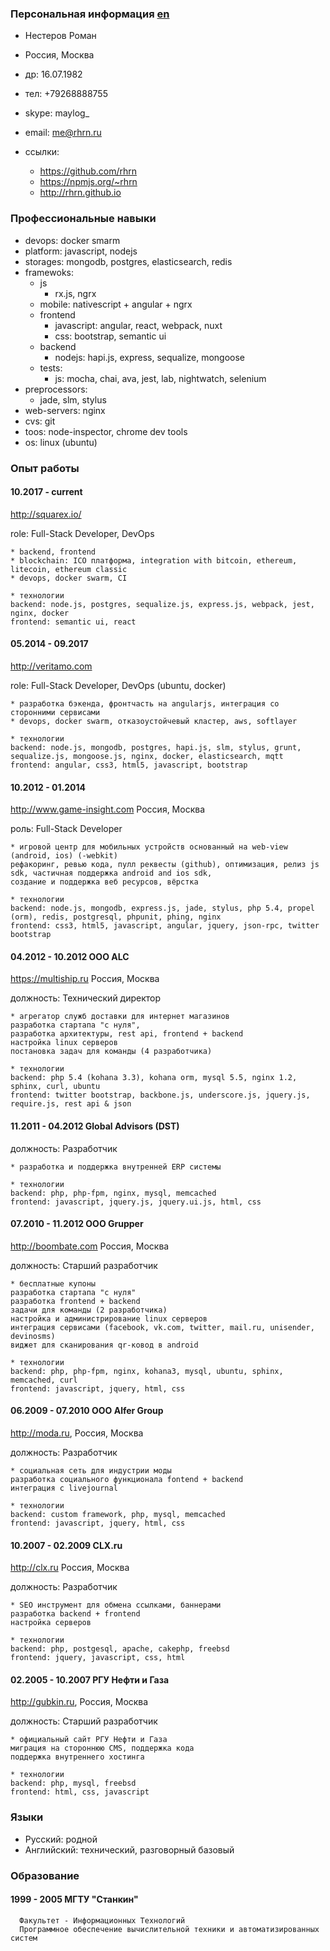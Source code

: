 ### Персональная информация [en](/resume)

  * Нестеров Роман
  * Россия, Москва
  * др: 16.07.1982
  * тел: +79268888755
  * skype: maylog_
  * email: me@rhrn.ru

  * ссылки:
    * https://github.com/rhrn
    * https://npmjs.org/~rhrn
    * http://rhrn.github.io

### Профессиональные навыки

  * devops: docker smarm
  * platform: javascript, nodejs
  * storages: mongodb, postgres, elasticsearch, redis
  * framewoks:
    * js
      * rx.js, ngrx
    * mobile: nativescript + angular + ngrx
    * frontend
      * javascript: angular, react, webpack, nuxt
      * css: bootstrap, semantic ui
    * backend
      * nodejs: hapi.js, express, sequalize, mongoose
    * tests:
      * js: mocha, chai, ava, jest, lab, nightwatch, selenium
  * preprocessors:
    * jade, slm, stylus
  * web-servers: nginx
  * cvs: git
  * toos: node-inspector, chrome dev tools
  * os: linux (ubuntu)

### Опыт работы

#### 10.2017 - current

  http://squarex.io/

  role: Full-Stack Developer, DevOps

  ```
  * backend, frontend
  * blockchain: ICO платформа, integration with bitcoin, ethereum, litecoin, ethereum classic
  * devops, docker swarm, CI
  ```

  ```
  * технологии
  backend: node.js, postgres, sequalize.js, express.js, webpack, jest, nginx, docker
  frontend: semantic ui, react
  ```

#### 05.2014 - 09.2017

  http://veritamo.com

  role: Full-Stack Developer, DevOps (ubuntu, docker)

  ```
  * разработка бэкенда, фронтчасть на angularjs, интеграция со сторонними сервисами
  * devops, docker swarm, отказоустойчевый кластер, aws, softlayer
  ```

  ```
  * технологии
  backend: node.js, mongodb, postgres, hapi.js, slm, stylus, grunt, sequalize.js, mongoose.js, nginx, docker, elasticsearch, mqtt
  frontend: angular, css3, html5, javascript, bootstrap
  ```

#### 10.2012 - 01.2014

  http://www.game-insight.com Россия, Москва

  роль: Full-Stack Developer

  ```text
  * игровой центр для мобильных устройств основанный на web-view (android, ios) (-webkit)
  рефакоринг, ревью кода, пулл реквесты (github), оптимизация, релиз js sdk, частичная поддержка android and ios sdk,
  создание и поддержка веб ресурсов, вёрстка
  ```

  ```text
  * технологии
  backend: node.js, mongodb, express.js, jade, stylus, php 5.4, propel (orm), redis, postgresql, phpunit, phing, nginx
  frontend: css3, html5, javascript, angular, jquery, json-rpc, twitter bootstrap
  ```

#### 04.2012 - 10.2012 OOO ALC

  https://multiship.ru Россия, Москва

  должность: Технический директор

  ```text
  * агрегатор служб доставки для интернет магазинов
  разработка стартапа "c нуля",
  разработка архитeктуры, rest api, frontend + backend
  настройка linux серверов
  постановка задач для команды (4 разработчика)
  ```

  ```text
  * технологии
  backend: php 5.4 (kohana 3.3), kohana orm, mysql 5.5, nginx 1.2, sphinx, curl, ubuntu
  frontend: twitter bootstrap, backbone.js, underscore.js, jquery.js, require.js, rest api & json
  ```

#### 11.2011 - 04.2012 Global Advisors (DST)

  должность: Разработчик

  ```text
  * разработка и поддержка внутрeнней ERP системы
  ```

  ```text
  * технологии
  backend: php, php-fpm, nginx, mysql, memcached
  frontend: javascript, jquery.js, jquery.ui.js, html, css
  ```

#### 07.2010 - 11.2012 OOO Grupper

  http://boombate.com Россия, Москва

  должность: Старший разработчик

  ```text
  * бесплатные купоны
  разработка стартапа "c нуля"
  разработка frontend + backend
  задачи для команды (2 разработчика)
  настройка и администрирование linux серверов
  интеграция сервисами (facebook, vk.com, twitter, mail.ru, unisender, devinosms)
  виджeт для сканирования qr-ковод в android
  ```

  ```text
  * технологии
  backend: php, php-fpm, nginx, kohana3, mysql, ubuntu, sphinx, memcached, curl
  frontend: javascript, jquery, html, css
  ```

#### 06.2009 - 07.2010 OOO Alfer Group

  http://moda.ru, Россия, Москва

  должность: Разработчик

  ```text
  * социальная сеть для индустрии моды
  разработка социального функционала fontend + backend
  интеграция с livejournal
  ```

  ```text
  * технологии
  backend: custom framework, php, mysql, memcached
  frontend: javascript, jquery, html, css
  ```

#### 10.2007 - 02.2009 CLX.ru

  http://clx.ru Россия, Москва

  должность: Разработчик

  ```text
  * SEO инструмент для обмена ссылками, баннерами
  разработка backend + frontend
  настройка серверов
  ```

  ```text
  * технологии
  backend: php, postgesql, apache, cakephp, freebsd
  frontend: jquery, javascript, css, html
  ```

#### 02.2005 - 10.2007 РГУ Нефти и Газа

  http://gubkin.ru, Россия, Москва

  должность: Старший разработчик

  ```text
  * официальный сайт РГУ Нефти и Газа
  миграция на стороннюю CMS, поддержка кода
  поддержка внутреннего хостинга
  ```

  ```text
  * технологии
  backend: php, mysql, freebsd
  frontend: html, css, javascript
  ```

### Языки
  * Русский: родной
  * Английский: технический, разговорный базовый

### Образование

#### 1999 - 2005 МГТУ "Станкин"

  ```text
    Факультет - Информационных Технологий
    Программное обеспечение вычислительной техники и автоматизированных систем
  ```
